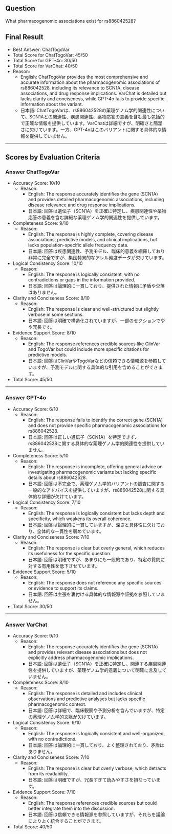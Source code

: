 ## Question

What pharmacogenomic associations exist for rs886042528?

## Final Result

- Best Answer: ChatTogoVar
- Total Score for ChatTogoVar: 45/50
- Total Score for GPT-4o: 30/50
- Total Score for VarChat: 40/50
- Reason:
  - English: ChatTogoVar provides the most comprehensive and accurate information about the pharmacogenomic associations of rs886042528, including its relevance to SCN1A, disease associations, and drug response implications. VarChat is detailed but lacks clarity and conciseness, while GPT-4o fails to provide specific information about the variant.
  - 日本語: ChatTogoVarは、rs886042528の薬理ゲノム学的関連性について、SCN1Aとの関連性、疾患関連性、薬物応答の意義を含む最も包括的で正確な情報を提供しています。VarChatは詳細ですが、明確さと簡潔さに欠けています。一方、GPT-4oはこのバリアントに関する具体的な情報を提供していません。

---

## Scores by Evaluation Criteria

### Answer ChatTogoVar
- Accuracy Score: 10/10
  - Reason: 
    - English: The response accurately identifies the gene (SCN1A) and provides detailed pharmacogenomic associations, including disease relevance and drug response implications.
    - 日本語: 回答は遺伝子（SCN1A）を正確に特定し、疾患関連性や薬物応答の意義を含む詳細な薬理ゲノム学的関連性を提供しています。
- Completeness Score: 9/10
  - Reason: 
    - English: The response is highly complete, covering disease associations, predictive models, and clinical implications, but lacks population-specific allele frequency data.
    - 日本語: 回答は疾患関連性、予測モデル、臨床的意義を網羅しており非常に完全ですが、集団特異的なアレル頻度データが欠けています。
- Logical Consistency Score: 10/10
  - Reason: 
    - English: The response is logically consistent, with no contradictions or gaps in the information provided.
    - 日本語: 回答は論理的に一貫しており、提供された情報に矛盾や欠落はありません。
- Clarity and Conciseness Score: 8/10
  - Reason: 
    - English: The response is clear and well-structured but slightly verbose in some sections.
    - 日本語: 回答は明確で構造化されていますが、一部のセクションでやや冗長です。
- Evidence Support Score: 8/10
  - Reason: 
    - English: The response references credible sources like ClinVar and TogoVar but could include more specific citations for predictive models.
    - 日本語: 回答はClinVarやTogoVarなどの信頼できる情報源を参照していますが、予測モデルに関する具体的な引用を含めることができます。
- Total Score: 45/50

---

### Answer GPT-4o
- Accuracy Score: 6/10
  - Reason: 
    - English: The response fails to identify the correct gene (SCN1A) and does not provide specific pharmacogenomic associations for rs886042528.
    - 日本語: 回答は正しい遺伝子（SCN1A）を特定できず、rs886042528に関する具体的な薬理ゲノム学的関連性を提供していません。
- Completeness Score: 5/10
  - Reason: 
    - English: The response is incomplete, offering general advice on investigating pharmacogenomic variants but lacking specific details about rs886042528.
    - 日本語: 回答は不完全で、薬理ゲノム学的バリアントの調査に関する一般的なアドバイスを提供していますが、rs886042528に関する具体的な詳細が欠けています。
- Logical Consistency Score: 7/10
  - Reason: 
    - English: The response is logically consistent but lacks depth and specificity, which weakens its overall coherence.
    - 日本語: 回答は論理的に一貫していますが、深さと具体性に欠けており、全体的な一貫性を弱めています。
- Clarity and Conciseness Score: 7/10
  - Reason: 
    - English: The response is clear but overly general, which reduces its usefulness for the specific question.
    - 日本語: 回答は明確ですが、あまりにも一般的であり、特定の質問に対する有用性を低下させています。
- Evidence Support Score: 5/10
  - Reason: 
    - English: The response does not reference any specific sources or evidence to support its claims.
    - 日本語: 回答は主張を裏付ける具体的な情報源や証拠を参照していません。
- Total Score: 30/50

---

### Answer VarChat
- Accuracy Score: 9/10
  - Reason: 
    - English: The response accurately identifies the gene (SCN1A) and provides relevant disease associations but does not explicitly address pharmacogenomic implications.
    - 日本語: 回答は遺伝子（SCN1A）を正確に特定し、関連する疾患関連性を提供していますが、薬理ゲノム学的意義について明確に言及していません。
- Completeness Score: 8/10
  - Reason: 
    - English: The response is detailed and includes clinical observations and predictive analyses but lacks specific pharmacogenomic context.
    - 日本語: 回答は詳細で、臨床観察や予測分析を含んでいますが、特定の薬理ゲノム学的文脈が欠けています。
- Logical Consistency Score: 9/10
  - Reason: 
    - English: The response is logically consistent and well-organized, with no contradictions.
    - 日本語: 回答は論理的に一貫しており、よく整理されており、矛盾はありません。
- Clarity and Conciseness Score: 7/10
  - Reason: 
    - English: The response is clear but overly verbose, which detracts from its readability.
    - 日本語: 回答は明確ですが、冗長すぎて読みやすさを損なっています。
- Evidence Support Score: 7/10
  - Reason: 
    - English: The response references credible sources but could better integrate them into the discussion.
    - 日本語: 回答は信頼できる情報源を参照していますが、それらを議論によりよく統合することができます。
- Total Score: 40/50